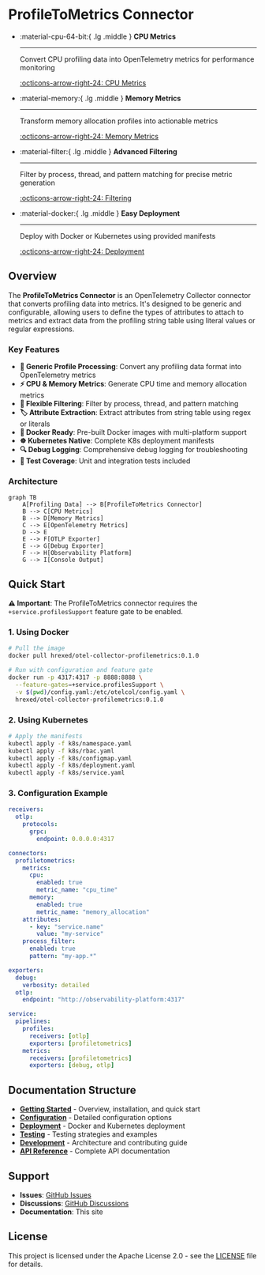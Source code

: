 # ProfileToMetrics Connector

<div class="grid cards" markdown>

-   :material-cpu-64-bit:{ .lg .middle } **CPU Metrics**

    ---

    Convert CPU profiling data into OpenTelemetry metrics for performance monitoring

    [:octicons-arrow-right-24: CPU Metrics](configuration/connector-config.md#cpu-metrics)

-   :material-memory:{ .lg .middle } **Memory Metrics**

    ---

    Transform memory allocation profiles into actionable metrics

    [:octicons-arrow-right-24: Memory Metrics](configuration/connector-config.md#memory-metrics)

-   :material-filter:{ .lg .middle } **Advanced Filtering**

    ---

    Filter by process, thread, and pattern matching for precise metric generation

    [:octicons-arrow-right-24: Filtering](configuration/connector-config.md#filtering)

-   :material-docker:{ .lg .middle } **Easy Deployment**

    ---

    Deploy with Docker or Kubernetes using provided manifests

    [:octicons-arrow-right-24: Deployment](deployment/docker.md)

</div>

## Overview

The **ProfileToMetrics Connector** is an OpenTelemetry Collector connector that converts profiling data into metrics. It's designed to be generic and configurable, allowing users to define the types of attributes to attach to metrics and extract data from the profiling string table using literal values or regular expressions.

### Key Features

- **🔄 Generic Profile Processing**: Convert any profiling data format into OpenTelemetry metrics
- **⚡ CPU & Memory Metrics**: Generate CPU time and memory allocation metrics
- **🎯 Flexible Filtering**: Filter by process, thread, and pattern matching
- **🏷️ Attribute Extraction**: Extract attributes from string table using regex or literals
- **🐳 Docker Ready**: Pre-built Docker images with multi-platform support
- **☸️ Kubernetes Native**: Complete K8s deployment manifests
- **🔍 Debug Logging**: Comprehensive debug logging for troubleshooting
- **🧪 Test Coverage**: Unit and integration tests included

### Architecture

```mermaid
graph TB
    A[Profiling Data] --> B[ProfileToMetrics Connector]
    B --> C[CPU Metrics]
    B --> D[Memory Metrics]
    C --> E[OpenTelemetry Metrics]
    D --> E
    E --> F[OTLP Exporter]
    E --> G[Debug Exporter]
    F --> H[Observability Platform]
    G --> I[Console Output]
```

## Quick Start

**⚠️ Important**: The ProfileToMetrics connector requires the `+service.profilesSupport` feature gate to be enabled.

### 1. Using Docker

```bash
# Pull the image
docker pull hrexed/otel-collector-profilemetrics:0.1.0

# Run with configuration and feature gate
docker run -p 4317:4317 -p 8888:8888 \
  --feature-gates=+service.profilesSupport \
  -v $(pwd)/config.yaml:/etc/otelcol/config.yaml \
  hrexed/otel-collector-profilemetrics:0.1.0
```

### 2. Using Kubernetes

```bash
# Apply the manifests
kubectl apply -f k8s/namespace.yaml
kubectl apply -f k8s/rbac.yaml
kubectl apply -f k8s/configmap.yaml
kubectl apply -f k8s/deployment.yaml
kubectl apply -f k8s/service.yaml
```

### 3. Configuration Example

```yaml
receivers:
  otlp:
    protocols:
      grpc:
        endpoint: 0.0.0.0:4317

connectors:
  profiletometrics:
    metrics:
      cpu:
        enabled: true
        metric_name: "cpu_time"
      memory:
        enabled: true
        metric_name: "memory_allocation"
    attributes:
      - key: "service.name"
        value: "my-service"
    process_filter:
      enabled: true
      pattern: "my-app.*"

exporters:
  debug:
    verbosity: detailed
  otlp:
    endpoint: "http://observability-platform:4317"

service:
  pipelines:
    profiles:
      receivers: [otlp]
      exporters: [profiletometrics]
    metrics:
      receivers: [profiletometrics]
      exporters: [debug, otlp]
```

## Documentation Structure

- **[Getting Started](getting-started/overview.md)** - Overview, installation, and quick start
- **[Configuration](configuration/connector-config.md)** - Detailed configuration options
- **[Deployment](deployment/docker.md)** - Docker and Kubernetes deployment
- **[Testing](testing/unit-tests.md)** - Testing strategies and examples
- **[Development](development/architecture.md)** - Architecture and contributing guide
- **[API Reference](api/connector-api.md)** - Complete API documentation

## Support

- **Issues**: [GitHub Issues](https://github.com/henrikrexed/profiletoMetrics/issues)
- **Discussions**: [GitHub Discussions](https://github.com/henrikrexed/profiletoMetrics/discussions)
- **Documentation**: This site

## License

This project is licensed under the Apache License 2.0 - see the [LICENSE](https://github.com/henrikrexed/profiletoMetrics/blob/main/LICENSE) file for details.
